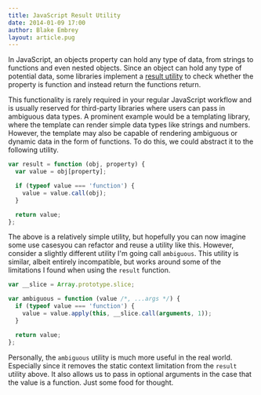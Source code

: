```yaml
---
title: JavaScript Result Utility
date: 2014-01-09 17:00
author: Blake Embrey
layout: article.pug
---
```


In JavaScript, an objects property can hold any type of data, from strings to functions and even nested objects. Since an object can hold any type of potential data, some libraries implement a [result utility](http://underscorejs.org/#result) to check whether the property is function and instead return the functions return.

This functionality is rarely required in your regular JavaScript workflow and is usually reserved for third-party libraries where users can pass in ambiguous data types. A prominent example would be a templating library, where the template can render simple data types like strings and numbers. However, the template may also be capable of rendering ambiguous or dynamic data in the form of functions. To do this, we could abstract it to the following utility.

```javascript
var result = function (obj, property) {
  var value = obj[property];

  if (typeof value === 'function') {
    value = value.call(obj);
  }

  return value;
};
```

The above is a relatively simple utility, but hopefully you can now imagine some use casesyou can refactor and reuse a utility like this. However, consider a slightly different utility I'm going call `ambiguous`. This utility is similar, albeit entirely incompatible, but works around some of the limitations I found when using the `result` function.

```javascript
var __slice = Array.prototype.slice;

var ambiguous = function (value /*, ...args */) {
  if (typeof value === 'function') {
    value = value.apply(this, __slice.call(arguments, 1));
  }

  return value;
};
```

Personally, the `ambiguous` utility is much more useful in the real world. Especially since it removes the static context limitation from the `result` utility above. It also allows us to pass in optional arguments in the case that the value is a function. Just some food for thought.
